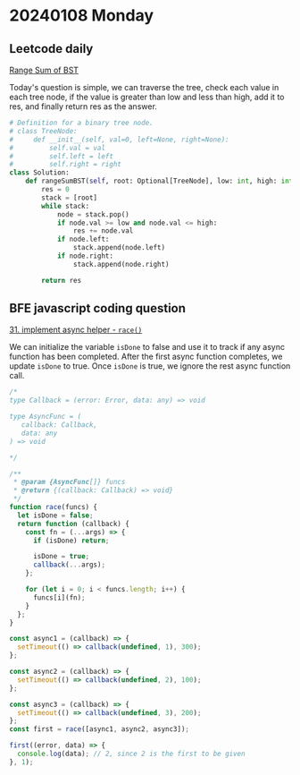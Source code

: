 # 20240108 Monday

## Leetcode daily

[Range Sum of BST](https://leetcode.com/problems/range-sum-of-bst/?envType=daily-question&envId=2024-01-08)

Today's question is simple, we can traverse the tree, check each value in each tree node, if the value is greater than low and less than high, add it to res, and finally return res as the answer.

```py
# Definition for a binary tree node.
# class TreeNode:
#     def __init__(self, val=0, left=None, right=None):
#         self.val = val
#         self.left = left
#         self.right = right
class Solution:
    def rangeSumBST(self, root: Optional[TreeNode], low: int, high: int) -> int:
        res = 0
        stack = [root]
        while stack:
            node = stack.pop()
            if node.val >= low and node.val <= high:
                res += node.val
            if node.left:
                stack.append(node.left)
            if node.right:
                stack.append(node.right)

        return res
```

## BFE javascript coding question

[31. implement async helper - `race()`](https://bigfrontend.dev/problem/implement-async-helper-race)

We can initialize the variable `isDone` to false and use it to track if any async function has been completed. After the first async function completes, we update `isDone` to true. Once `isDone` is true, we ignore the rest async function call.

```js
/*
type Callback = (error: Error, data: any) => void

type AsyncFunc = (
   callback: Callback,
   data: any
) => void

*/

/**
 * @param {AsyncFunc[]} funcs
 * @return {(callback: Callback) => void}
 */
function race(funcs) {
  let isDone = false;
  return function (callback) {
    const fn = (...args) => {
      if (isDone) return;

      isDone = true;
      callback(...args);
    };

    for (let i = 0; i < funcs.length; i++) {
      funcs[i](fn);
    }
  };
}

const async1 = (callback) => {
  setTimeout(() => callback(undefined, 1), 300);
};

const async2 = (callback) => {
  setTimeout(() => callback(undefined, 2), 100);
};

const async3 = (callback) => {
  setTimeout(() => callback(undefined, 3), 200);
};
const first = race([async1, async2, async3]);

first((error, data) => {
  console.log(data); // 2, since 2 is the first to be given
}, 1);
```
